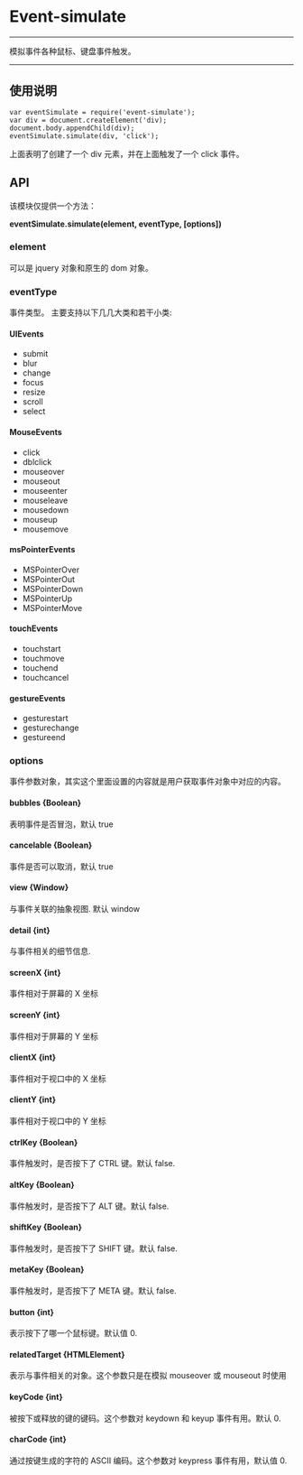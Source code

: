 # Event-simulate

---

模拟事件各种鼠标、键盘事件触发。

---

## 使用说明

```
var eventSimulate = require('event-simulate');
var div = document.createElement('div);
document.body.appendChild(div);
eventSimulate.simulate(div, 'click');
```

上面表明了创建了一个 div 元素，并在上面触发了一个 click 事件。


## API

该模块仅提供一个方法：

**eventSimulate.simulate(element, eventType, [options])**

### element

可以是 jquery 对象和原生的 dom 对象。

### eventType

事件类型。
主要支持以下几几大类和若干小类:

#### UIEvents
* submit
* blur
* change
* focus
* resize
* scroll
* select

#### MouseEvents
* click
* dblclick
* mouseover
* mouseout
* mouseenter
* mouseleave
* mousedown
* mouseup
* mousemove

#### msPointerEvents
* MSPointerOver
* MSPointerOut
* MSPointerDown
* MSPointerUp
* MSPointerMove

#### touchEvents
* touchstart
* touchmove
* touchend
* touchcancel

#### gestureEvents
* gesturestart
* gesturechange
* gestureend

### options 
事件参数对象，其实这个里面设置的内容就是用户获取事件对象中对应的内容。
#### bubbles {Boolean}
表明事件是否冒泡，默认 true
#### cancelable {Boolean}
事件是否可以取消，默认 true
#### view {Window}
与事件关联的抽象视图. 默认 window
#### detail {int}
与事件相关的细节信息.
#### screenX {int}
事件相对于屏幕的 X 坐标
#### screenY {int}
事件相对于屏幕的 Y 坐标
#### clientX {int}
事件相对于视口中的 X 坐标
#### clientY {int}
事件相对于视口中的 Y 坐标
#### ctrlKey {Boolean}
事件触发时，是否按下了 CTRL 键。默认 false.
#### altKey {Boolean}
事件触发时，是否按下了 ALT 键。默认 false.
#### shiftKey {Boolean}
事件触发时，是否按下了 SHIFT 键。默认 false.
#### metaKey {Boolean}
事件触发时，是否按下了 META 键。默认 false.
#### button {int}
表示按下了哪一个鼠标键。默认值 0.
#### relatedTarget {HTMLElement}
表示与事件相关的对象。这个参数只是在模拟 mouseover 或 mouseout 时使用
#### keyCode {int}
被按下或释放的键的键码。这个参数对 keydown 和 keyup 事件有用。默认 0.
#### charCode {int}
通过按键生成的字符的 ASCII 编码。这个参数对 keypress 事件有用，默认值 0.
